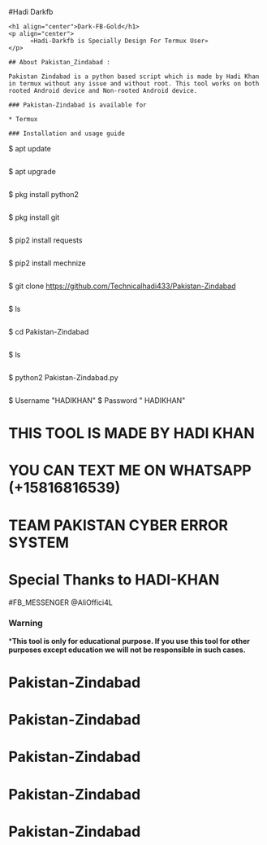 #Hadi Darkfb
```
<h1 align="center">Dark-FB-Gold</h1>
<p align="center">
      «Hadi-Darkfb is Specially Design For Termux User»
</p>

## About Pakistan_Zindabad :

Pakistan Zindabad is a python based script which is made by Hadi Khan in termux without any issue and without root. This tool works on both rooted Android device and Non-rooted Android device.

### Pakistan-Zindabad is available for

* Termux

### Installation and usage guide
```
$ apt update 
```
```
$ apt upgrade 
```
```
$ pkg install python2
```
```
$ pkg install git
```
```
$ pip2 install requests
```
```
$ pip2 install mechnize
```
```
$ git clone https://github.com/Technicalhadi433/Pakistan-Zindabad
```
```
$ ls
```
```
$ cd Pakistan-Zindabad
```
```
$ ls
```
```
$ python2 Pakistan-Zindabad.py
```
```
$ Username "HADIKHAN"
$ Password " HADIKHAN"

# THIS TOOL IS MADE BY HADI KHAN
 # YOU CAN TEXT ME ON WHATSAPP (+15816816539)
 # TEAM PAKISTAN CYBER ERROR SYSTEM
 # Special Thanks to HADI-KHAN
#FB_MESSENGER @AliOffici4L


     
### Warning

***This tool is only for educational purpose. If you use this tool for other purposes except education we will not be responsible in such cases.**



# Pakistan-Zindabad
# Pakistan-Zindabad
# Pakistan-Zindabad
# Pakistan-Zindabad
# Pakistan-Zindabad
